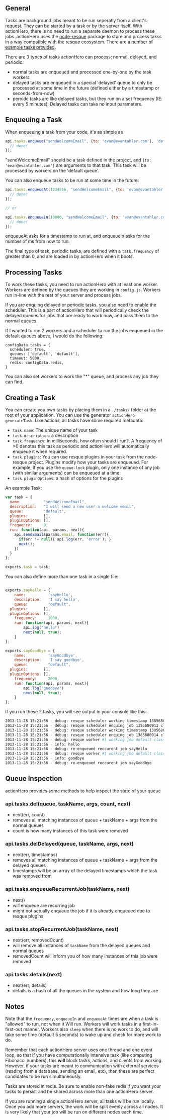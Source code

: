 ## General

Tasks are background jobs meant to be run seperatly from a client's request.  They can be started by a task or by the server itself.  With actionHero, there is no need to run a separate daemon to process these jobs.  actionHero uses the [node-resque](https://github.com/taskrabbit/node-resque) package to store and process takss in a way compatible with the [resque](https://github.com/resque/resque) ecosystem. There are [a number of example tasks provided](Example-tasks).

There are 3 types of tasks actionHero can process: normal, delayed, and periodic.
- normal tasks are enqueued and processed one-by-one by the task workers
- delayed tasks are enqueued in a special 'delayed' queue to only be processed at some time in the future (defined either by a timestamp or seconds-from-now)
- peroidc tasks are like delayed tasks, but they run on a set frequency (IE: every 5 minutes).  Delayed tasks can take no input parameters.   

## Enqueuing a Task

When enqueuing a task from your code, it's as simple as

```javascript
api.tasks.enqueue("sendWelcomeEmail", {to: 'evan@evantahler.com'}, 'default', function(err, toRun){
  // done!
});
```

"sendWelcomeEmail" should be a task defined in the project, and `{to: 'evan@evantahler.com'}` are arguments to that task.  This task will be processed by workers on the 'default queue'.

You can also enqueue tasks to be run at some time in the future:

```javascript
api.tasks.enqueueAt(1234556, "sendWelcomeEmail", {to: 'evan@evantahler.com'}, 'default', function(err, toRun){
  // done!
});

// or

api.tasks.enqueueIn(10000, "sendWelcomeEmail", {to: 'evan@evantahler.com'}, 'default', function(err, toRun){
  // done!
});
```

enqueueAt asks for a timestamp to run at, and enqueueIn asks for the number of ms from now to run.

The final type of task, periodic tasks, are defined with a `task.frequency` of greater than 0, and are loaded in by actionHero when it boots.

## Processing Tasks

To work these tasks, you need to run actionHero with at least one worker.  Workers are defined by the queues they are working in `config.js`.  Workers run in-line with the rest of your server and process jobs.  

If you are enquing delayed or periodic tasks, you also need to enable the scheduler.  This is a part of actionHero that will periodically check the delayed queues for jobs that are ready to work now, and pass them to the normal queues.

If I wanted to run 2 workers and a scheduler to run the jobs enqueued in the default queues above, I would do the following:

```javaascript
configData.tasks = {
  scheduler: true,    
  queues: ['default', 'default'],   
  timeout: 5000,
  redis: configData.redis,
}
```
You can also set workers to work the "*" queue, and process any job they can find.

## Creating a Task

You can create you own tasks by placing them in a `./tasks/` folder at the root of your application.  You can use the generator `actionHero generateTask`. Like actions, all tasks have some required metadata:

* `task.name`: The unique name of your task
* `task.description`: a description
* `task.frequency`: In milliseconds, how often should I run?.  A frequency of >0 denotes this task as periodic and actionHero will automatically enqueue it when required.
* `task.plugins`: You can use resque plugins in your task from the node-resque project.  Plugins modify how your tasks are enqueued.  For example, if you use the `queue-lock` plugin, only one instance of any job (with similar arguments) can be enqueued at a time.
* `task.pluginOptions`: a hash of options for the plugins
		

An example Task:

```javascript
var task = {
  name:          "sendWelcomeEmail",
  description:   "I will send a new user a welcome email",
  queue:         "default",
  plugins:       [], 
  pluginOptions: [], 
  frequency:     0,
  run: function(api, params, next){
    api.sendEmail(params.email, function(err){
      if(err != null){ api.log(err, 'error'); }
      next();
    })
  }
};

exports.task = task;

```

You can also define more than one task in a single file:

```javascript

exports.sayHello = {
	name:          'sayHello',
	description:   'I say hello',
	queue:         "default",
  plugins:       [], 
  pluginOptions: [],
	frequency:     1000,
	run: function(api, params, next){
		api.log("hello")
		next(null, true);
	}
};

exports.sayGoodbye = {
	name:          'sayGoodbye',
	description:   'I say goodbye',
	queue:         "default",
  plugins:       [], 
  pluginOptions: [],
	frequency:     2000,
	run: function(api, params, next){
		api.log("goodbye")
		next(null, true);
	}
};

```

If you run these 2 tasks, you will see output in your console like this:

```bash
2013-11-28 15:21:56 - debug: resque scheduler working timestamp 1385680913
2013-11-28 15:21:56 - debug: resque scheduler enquing job 1385680913 class=sayHello, queue=default,
2013-11-28 15:21:56 - debug: resque scheduler working timestamp 1385680914
2013-11-28 15:21:56 - debug: resque scheduler enquing job 1385680914 class=sayGoodbye, queue=default,
2013-11-28 15:21:56 - debug: resque worker #1 working job default class=sayHello, queue=default,
2013-11-28 15:21:56 - info: hello
2013-11-28 15:21:56 - debug: re-enqueued reccurent job sayHello
2013-11-28 15:21:56 - debug: resque worker #1 working job default class=sayGoodbye, queue=default,
2013-11-28 15:21:56 - info: goodbye
2013-11-28 15:21:56 - debug: re-enqueued reccurent job sayGoodbye
```

## Queue Inspection
actionHero provides some methods to help inspect the state of your queue

### api.tasks.del(queue, taskName, args, count, next)
- next(err, count)
- removes all matching instances of queue + taskName + args from the normal queues
- count is how many instances of this task were removed

### api.tasks.delDelayed(queue, taskName, args, next)
- next(err, timestamps)
- removes all matching instances of queue + taskName + args from the delayed queues
- timestamps will be an array of the delayed timestamps which the task was removed from

### api.tasks.enqueueRecurrentJob(taskName, next)
- next()
- will enqueue are recurring job
- might not actually enqueue the job if it is already enqueued due to resque plugins

### api.tasks.stopRecurrentJob(taskName, next)
- next(err, removedCount)
- will remove all instances of `taskName` from the delayed queues and normal queues
- removedCount will inform you of how many instances of this job were removed

### api.tasks.details(next)
- next(err, details)
- details is a hash of all the queues in the system and how long they are

## Notes

Note that the `frequency`, `enqueueIn` and `enqueueAt` times are when a task is "allowed" to run, not when it Will run.  Workers will work tasks in a first-in-first-out manner.  Workers also `sleep` when there is no work to do, and will take some time (default 5 seconds) to wake up and check for more work to do.

Remember that each actionHero server uses one thread and one event loop, so that if you have computationally intensive task (like computing Fibonacci numbers), this **will** block tasks, actions, and clients from working.  However, if your tasks are meant to communication with external services (reading from a database, sending an email, etc), than these are perfect candidates to be run simultaneously.  

Tasks are stored in redis.  Be sure to enable non-fake redis if you want your tasks to persist and be shared across more than one actionHero server.

If you are running a single actionHero server, all tasks will be run locally.  Once you add more servers, the work will be split evenly across all nodes.  It is very likely that your job will be run on different nodes each time.